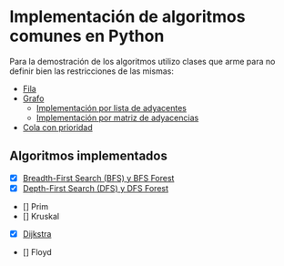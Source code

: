 # Implementación de algoritmos comunes en Python
Para la demostración de los algoritmos utilizo clases que arme para no definir bien las restricciones de las mismas:
- [Fila](https://github.com/buscoma/algoritmos/blob/main/clases/fila.py)
- [Grafo](https://github.com/buscoma/algoritmos/blob/main/clases/grafo/__init__.py)
  - [Implementación por lista de adyacentes](https://github.com/buscoma/algoritmos/blob/main/clases/grafo/GrafoListaAdyacentes.py)
  - [Implementación por matriz de adyacencias](https://github.com/buscoma/algoritmos/blob/main/clases/grafo/GrafoMatrizAdyacencia.py)
- [Cola con prioridad](https://github.com/buscoma/algoritmos/blob/main/clases/colaConPrioridad.py)

## Algoritmos implementados
 - [x] [Breadth-First Search (BFS) y BFS Forest](https://github.com/buscoma/algoritmos/blob/main/algoritmos/algoritmoBFS.py)
 - [x] [Depth-First Search (DFS) y DFS Forest](https://github.com/buscoma/algoritmos/blob/main/algoritmos/algoritmoDFS.py)
 - [] Prim
 - [] Kruskal
 - [x] [Dijkstra](https://github.com/buscoma/algoritmos/blob/main/algoritmos/algoritmoDijkstra.py)
 - [] Floyd

